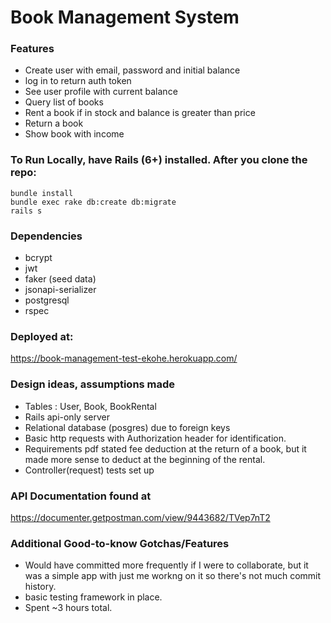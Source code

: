 # Book Management System

### Features
- Create user with email, password and initial balance
- log in to return auth token
- See user profile with current balance
- Query list of books
- Rent a book if in stock and balance is greater than price
- Return a book
- Show book with income

### To Run Locally, have Rails (6+) installed. After you clone the repo:

```
bundle install
bundle exec rake db:create db:migrate
rails s
```

### Dependencies
* bcrypt
* jwt
* faker (seed data)
* jsonapi-serializer
* postgresql
* rspec

### Deployed at:
https://book-management-test-ekohe.herokuapp.com/

### Design ideas, assumptions made
- Tables : User, Book, BookRental
- Rails api-only server
- Relational database (posgres) due to foreign keys
- Basic http requests with Authorization header for identification.
- Requirements pdf stated fee deduction at the return of a book, but it made more sense to deduct at the beginning of the rental.
- Controller(request) tests set up

### API Documentation found at
https://documenter.getpostman.com/view/9443682/TVep7nT2

### Additional Good-to-know Gotchas/Features
* Would have committed more frequently if I were to collaborate, but it was a simple app with just me workng on it so there's not much commit history.
* basic testing framework in place.
* Spent ~3 hours total.
